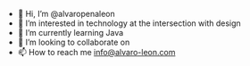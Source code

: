 - 👋 Hi, I’m @alvaropenaleon
- 👀 I’m interested in technology at the intersection with design
- 🌱 I’m currently learning Java
- 💞️ I’m looking to collaborate on 
- 📫 How to reach me info@alvaro-leon.com

<!---
alvaropenaleon/alvaropenaleon is a ✨ special ✨ repository because its `README.md` (this file) appears on your GitHub profile.
You can click the Preview link to take a look at your changes.
--->

